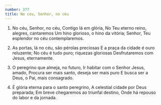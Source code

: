 ```yaml
---
number: 377
title: No céu, Senhor, no céu
---
```


1. No céu, Senhor, no céu, Contigo lá em glória,
  No Teu eterno reino, alegres, cantaremos
  Um hino glorioso, o hino da vitória;
  Senhor, Teu esplendor no céu contemplaremos.

2. As portas, lá no céu, são pérolas preciosas
  E a praça da cidade é ouro reluzente;
  No céu é tudo puro; riquezas gloriosas
  Desfrutaremos com Jesus, eternamente.

3. O peregrino que almeja, no futuro,
  Ir habitar com o Senhor Jesus, amado,
  Procura ser mais santo, deseja ser mais puro
  E busca ser a Deus, o Pai, mais consagrado.

4. É glória eterna para o santo peregrino,
  A celestial cidade por Deus preparada;
  Em breve chegaremos ao triunfal destino,
  Onde há repouso do labor e da jornada.
